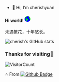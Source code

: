 <!---
cherishyuan/cherishyuan is a ✨ special ✨ repository because its `README.md` (this file) appears on your GitHub profile.
!--->

- 👋 Hi, I’m cherishyuan
#### Hi world! <img src="https://github.com/XuYuQuan0713/Picture/blob/main/Earth.gif" width="20px">

未遇繁花，十年悠长。

![cherish's GitHub stats](https://github-readme-stats.vercel.app/api?username=cherishyuan&theme=merko&&show_icons=true)

### Thanks for visiting:eyes:
![VisitorCount](https://profile-counter.glitch.me/cherishyuan/count.svg)

⭐️ From [![Github Badge](https://img.shields.io/badge/-Github-232323?style=flat-square&logo=Github&logoColor=white&link=https://github.com/cherishyuan)](https://github.com/cherishyuan)

